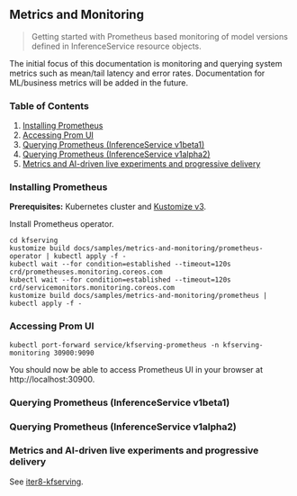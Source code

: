 ## Metrics and Monitoring

> Getting started with Prometheus based monitoring of model versions defined in InferenceService resource objects.

The initial focus of this documentation is monitoring and querying system metrics such as mean/tail latency and error rates. Documentation for ML/business metrics will be added in the future.

### Table of Contents
1. [Installing Prometheus](#installing-prometheus)
2. [Accessing Prom UI](#accessing-prom-ui)
3. [Querying Prometheus (InferenceService v1beta1)](#querying-prometheus-inferenceservice-v1beta1)
4. [Querying Prometheus (InferenceService v1alpha2)](#querying-prometheus-inferenceservice-v1alpha2)
5. [Metrics and AI-driven live experiments and progressive delivery](#metrics-and-ai-driven-live-experiments-progressive-delivery-and-automated-rollouts)

### Installing Prometheus

**Prerequisites:** Kubernetes cluster and [Kustomize v3](https://kubectl.docs.kubernetes.io/installation/kustomize/).

Install Prometheus operator.

```shell
cd kfserving
kustomize build docs/samples/metrics-and-monitoring/prometheus-operator | kubectl apply -f -
kubectl wait --for condition=established --timeout=120s crd/prometheuses.monitoring.coreos.com
kubectl wait --for condition=established --timeout=120s crd/servicemonitors.monitoring.coreos.com
kustomize build docs/samples/metrics-and-monitoring/prometheus | kubectl apply -f -
```

### Accessing Prom UI

```shell
kubectl port-forward service/kfserving-prometheus -n kfserving-monitoring 30900:9090
```

You should now be able to access Prometheus UI in your browser at http://localhost:30900.

### Querying Prometheus (InferenceService v1beta1)

### Querying Prometheus (InferenceService v1alpha2)

### Metrics and AI-driven live experiments and progressive delivery
See [iter8-kfserving](https://github.com/iter8-tools/iter8-kfserving).